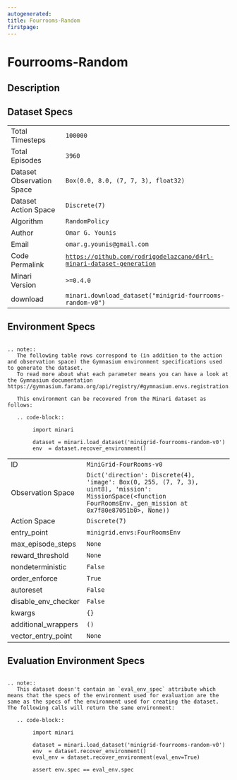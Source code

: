 ```yaml
---
autogenerated:
title: Fourrooms-Random
firstpage:
---
```

# Fourrooms-Random



## Description



## Dataset Specs

|    |    |
|----|----|
|Total Timesteps| `100000`|
|Total Episodes | `3960` |
| Dataset Observation Space | `Box(0.0, 8.0, (7, 7, 3), float32)` |
| Dataset Action Space | `Discrete(7)` |
| Algorithm           | `RandomPolicy`           |
| Author              | `Omar G. Younis`              |
| Email               | `omar.g.younis@gmail.com`               |
| Code Permalink      | <a href=https://github.com/rodrigodelazcano/d4rl-minari-dataset-generation>`https://github.com/rodrigodelazcano/d4rl-minari-dataset-generation`</a> |
| Minari Version      | `>=0.4.0`      |
| download            | `minari.download_dataset("minigrid-fourrooms-random-v0")` |


## Environment Specs


```{eval-rst}

.. note::
   The following table rows correspond to (in addition to the action and observation space) the Gymnasium environment specifications used to generate the dataset.
   To read more about what each parameter means you can have a look at the Gymnasium documentation https://gymnasium.farama.org/api/registry/#gymnasium.envs.registration.EnvSpec

   This environment can be recovered from the Minari dataset as follows:

   .. code-block::

        import minari

        dataset = minari.load_dataset('minigrid-fourrooms-random-v0')
        env  = dataset.recover_environment()
```

 
|    |    |
|----|----|
|ID| `MiniGrid-FourRooms-v0`|
| Observation Space | `Dict('direction': Discrete(4), 'image': Box(0, 255, (7, 7, 3), uint8), 'mission': MissionSpace(<function FourRoomsEnv._gen_mission at 0x7f80e87051b0>, None))` |
| Action Space | `Discrete(7)` |
| entry_point | `minigrid.envs:FourRoomsEnv` |
| max_episode_steps | `None` |
| reward_threshold | `None` |
| nondeterministic | `False` |
| order_enforce    | `True`|
| autoreset        | `False` |
| disable_env_checker | `False` |
| kwargs | `{}` |
| additional_wrappers | `()` |
| vector_entry_point | `None` |


## Evaluation Environment Specs


```{eval-rst}

.. note::
   This dataset doesn't contain an `eval_env_spec` attribute which means that the specs of the environment used for evaluation are the same as the specs of the environment used for creating the dataset. The following calls will return the same environment:

   .. code-block::

        import minari

        dataset = minari.load_dataset('minigrid-fourrooms-random-v0')
        env  = dataset.recover_environment()
        eval_env = dataset.recover_environment(eval_env=True)

        assert env.spec == eval_env.spec
```

